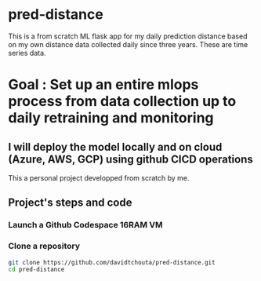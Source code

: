 # pred-distance

This is a from scratch ML flask app for my daily prediction distance based on my own distance data collected daily since three years. 
These are time series data.

# Goal : Set up an entire mlops process from data collection up to daily retraining and monitoring

## I will deploy the model locally and on cloud (Azure, AWS, GCP) using github CICD operations

This a personal project developped from scratch by me. 

## Project's steps and code
### Launch a Github Codespace 16RAM VM 

### Clone a repository
```bash
git clone https://github.com/davidtchouta/pred-distance.git
cd pred-distance
```
